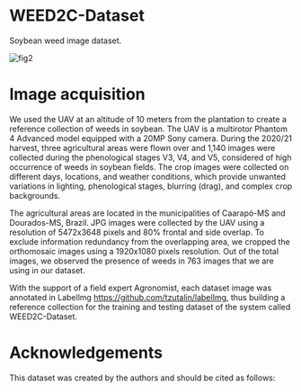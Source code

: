# WEED2C-Dataset

Soybean weed image dataset.

![fig2](https://github.com/EvertonTetila/WEED2C-Dataset/assets/37840161/6fd83779-5cd5-4cf7-842a-4a03c2234975)

# Image acquisition

We used the UAV at an altitude of 10 meters from the plantation to create a reference collection of weeds in soybean. The UAV is a multirotor Phantom 4 Advanced model equipped with a 20MP Sony camera. During the 2020/21 harvest, three agricultural areas were flown over and 1,140 images were collected during the phenological stages V3, V4, and V5, considered of high occurrence of weeds in soybean fields. The crop images were collected on different days, locations, and weather conditions, which provide unwanted variations in lighting, phenological stages, blurring (drag), and complex crop backgrounds.

The agricultural areas are located in the municipalities of Caarapó-MS and Dourados-MS, Brazil. JPG images were collected by the UAV using a resolution of 5472x3648 pixels and 80% frontal and side overlap. To exclude information redundancy from the overlapping area, we cropped the orthomosaic images using a 1920x1080 pixels resolution. Out of the total images, we observed the presence of weeds in 763 images that we are using in our dataset.

With the support of a field expert Agronomist, each dataset image was annotated in Labellmg https://github.com/tzutalin/labelImg, thus building a reference collection for the training and testing dataset of the system called WEED2C-Dataset.

# Acknowledgements

This dataset was created by the authors and should be cited as follows:
